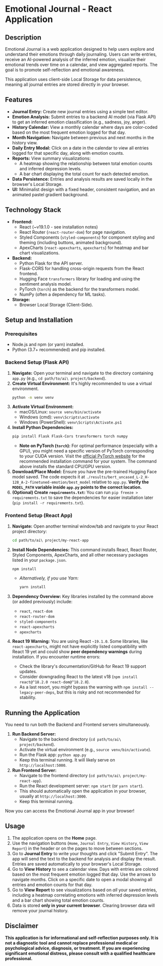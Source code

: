 # Emotional Journal - React Application

## Description

Emotional Journal is a web application designed to help users explore and understand their emotions through daily journaling. Users can write entries, receive an AI-powered analysis of the inferred emotion, visualize their emotional trends over time on a calendar, and view aggregated reports. The goal is to promote self-reflection and emotional awareness.

This application uses client-side Local Storage for data persistence, meaning all journal entries are stored directly in your browser.

## Features

* **Journal Entry:** Create new journal entries using a simple text editor.
* **Emotion Analysis:** Submit entries to a backend AI model (via Flask API) to get an inferred emotion classification (e.g., sadness, joy, anger).
* **History Calendar:** View a monthly calendar where days are color-coded based on the most frequent emotion logged for that day.
* **Month Navigation:** Navigate between previous and next months in the history view.
* **Daily Entry Modal:** Click on a date in the calendar to view all entries logged for that specific day, along with emotion counts.
* **Reports:** View summary visualizations:
    * A heatmap showing the relationship between total emotion counts and inferred depression levels.
    * A bar chart displaying the total count for each detected emotion.
* **Data Persistence:** Entries and analysis results are saved locally in the browser's Local Storage.
* **UI:** Minimalist design with a fixed header, consistent navigation, and an animated pastel gradient background.

## Technology Stack

* **Frontend:**
    * React (~v19.1.0 - see installation notes)
    * React Router (`react-router-dom`) for page navigation.
    * Styled Components (`styled-components`) for component styling and theming (including buttons, animated background).
    * ApexCharts (`react-apexcharts`, `apexcharts`) for heatmap and bar chart visualizations.
* **Backend:**
    * Python Flask for the API server.
    * Flask-CORS for handling cross-origin requests from the React frontend.
    * Hugging Face `transformers` library for loading and using the sentiment analysis model.
    * PyTorch (`torch`) as the backend for the transformers model.
    * NumPy (often a dependency for ML tasks).
* **Storage:**
    * Browser Local Storage (Client-Side).

## Setup and Installation

### Prerequisites

* Node.js and npm (or yarn) installed.
* Python (3.7+ recommended) and pip installed.

### Backend Setup (Flask API)

1.  **Navigate:** Open your terminal and navigate to the directory containing `app.py` (e.g., `cd path/to/ai\ project/backend`).
2.  **Create Virtual Environment:** It's highly recommended to use a virtual environment.
    ```bash
    python -m venv venv
    ```
3.  **Activate Virtual Environment:**
    * macOS/Linux: `source venv/bin/activate`
    * Windows (cmd): `venv\Scripts\activate`
    * Windows (PowerShell): `venv\Scripts\Activate.ps1`
4.  **Install Python Dependencies:**
    ```bash
    pip install Flask Flask-Cors transformers torch numpy
    ```
    * **Note on PyTorch (`torch`):** For optimal performance (especially with a GPU), you might need a specific version of PyTorch corresponding to your CUDA version. Visit the [official PyTorch website](https://pytorch.org/get-started/locally/) for the recommended installation command for your system. The command above installs the standard CPU/GPU version.
5.  **Download/Place Model:** Ensure you have the pre-trained Hugging Face model saved. The code expects it at `./results/bert_uncased_L-2_H-128_A-2-finetuned-emotion/best_model` relative to `app.py`. **Verify the `MODEL_PATH` variable inside `app.py` points to the correct location.**
6.  **(Optional) Create `requirements.txt`:** You can run `pip freeze > requirements.txt` to save the dependencies for easier installation later (`pip install -r requirements.txt`).

### Frontend Setup (React App)

1.  **Navigate:** Open another terminal window/tab and navigate to your React project directory:
    ```bash
    cd path/to/ai\ project/my-react-app
    ```
2.  **Install Node Dependencies:** This command installs React, React Router, Styled Components, ApexCharts, and all other necessary packages listed in your `package.json`.
    ```bash
    npm install
    ```
    * *Alternatively, if you use Yarn:*
        ```bash
        yarn install
        ```
3.  **Dependency Overview:** Key libraries installed by the command above (or added previously) include:
    * `react`, `react-dom`
    * `react-router-dom`
    * `styled-components`
    * `react-apexcharts`
    * `apexcharts`

4.  **React 19 Warning:** You are using React `~19.1.0`. Some libraries, like `react-apexcharts`, might not have explicitly listed compatibility with React 19 yet and could show **peer dependency warnings** during installation. If you encounter runtime errors:
    * Check the library's documentation/GitHub for React 19 support updates.
    * Consider downgrading React to the latest v18 (`npm install react@^18.2.0 react-dom@^18.2.0`).
    * As a last resort, you *might* bypass the warning with `npm install --legacy-peer-deps`, but this is risky and not recommended for stability.

## Running the Application

You need to run both the Backend and Frontend servers simultaneously.

1.  **Run Backend Server:**
    * Navigate to the backend directory (`cd path/to/ai\ project/backend`).
    * Activate the virtual environment (e.g., `source venv/bin/activate`).
    * Run the Flask app: `python app.py`
    * Keep this terminal running. It will likely serve on `http://localhost:5000`.
2.  **Run Frontend Server:**
    * Navigate to the frontend directory (`cd path/to/ai\ project/my-react-app`).
    * Run the React development server: `npm start` (or `yarn start`).
    * This should automatically open the application in your browser, usually at `http://localhost:3000`.
    * Keep this terminal running.

Now you can access the Emotional Journal app in your browser!

## Usage

1.  The application opens on the **Home** page.
2.  Use the navigation buttons (`Home`, `Journal Entry`, `View History`, `View Report`) in the header or on the pages to move between sections.
3.  Go to **Journal Entry** to write your thoughts and click "Submit Entry". The app will send the text to the backend for analysis and display the result. Entries are saved automatically to your browser's Local Storage.
4.  Go to **View History** to see a calendar view. Days with entries are colored based on the most frequent emotion logged that day. Use the arrows to navigate months. Click on a specific date to open a modal showing all entries and emotion counts for that day.
5.  Go to **View Report** to see visualizations based on *all* your saved entries, including a heatmap correlating emotions with inferred depression levels and a bar chart showing total emotion counts.
6.  Data is stored **only in your current browser**. Clearing browser data will remove your journal history.

## Disclaimer

**This application is for informational and self-reflection purposes only. It is not a diagnostic tool and cannot replace professional medical or psychological advice, diagnosis, or treatment. If you are experiencing significant emotional distress, please consult with a qualified healthcare professional.**
